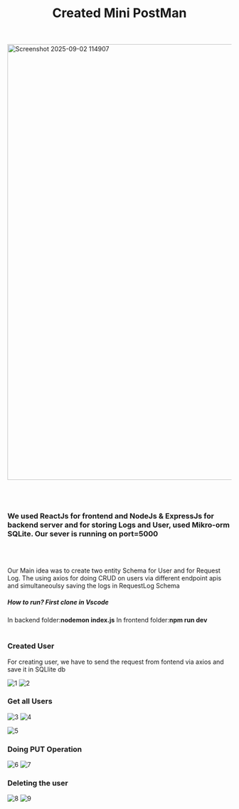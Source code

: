 <h1 align="center">Created Mini PostMan</h1>
<br><br>

<img width="1894" height="979" alt="Screenshot 2025-09-02 114907" src="https://github.com/user-attachments/assets/264b12c5-56bc-4b17-b192-435119888a24" />

<br><br> 

<h3>We used <b>ReactJs</b> for frontend and <b>NodeJs & ExpressJs</b> for backend server and for storing Logs and User, used Mikro-orm SQLite. Our sever is running on port=5000</h3>
<br></br>
<p>Our Main idea was to create two entity Schema for User and for Request Log. The using axios for doing CRUD on users via different endpoint apis and simultaneoulsy saving the logs in RequestLog Schema</p>
<h5>How to run? First clone in Vscode</h5>
<span>In backend folder:<b>nodemon index.js</b> </span>
<span>In frontend folder:<b>npm run dev</b></span>
<br></br>
<h3>Created User</h3>
<p>For creating user, we have to send the request from fontend via axios and save it in SQLlite db</p>

![1](https://github.com/user-attachments/assets/1f473408-46a1-475e-b5eb-5f4d97543db6)
![2](https://github.com/user-attachments/assets/e22f7a19-9303-4e1b-8316-e1a246b56952)

<h3>Get all Users</h3>

![3](https://github.com/user-attachments/assets/8fb0d834-2b30-4705-aa51-6bb768df3dc8)
![4](https://github.com/user-attachments/assets/a6c78979-89d3-4899-be5d-8a7e42521bb4)

![5](https://github.com/user-attachments/assets/1bffe520-f60d-461f-87ce-b20b9fb470d7)

<h3>Doing PUT Operation</h3>

![6](https://github.com/user-attachments/assets/44fc7a73-0a33-4637-a2fd-aef326feb5c8)
![7](https://github.com/user-attachments/assets/37d392f5-f1fe-41d6-87e3-acba9bfa9bee)

<h3>Deleting the user</h3>

![8](https://github.com/user-attachments/assets/2df8da38-d27a-42c3-9601-8350286f0757)
![9](https://github.com/user-attachments/assets/61facc9e-2f71-4df4-8cb4-955609be67f1)
